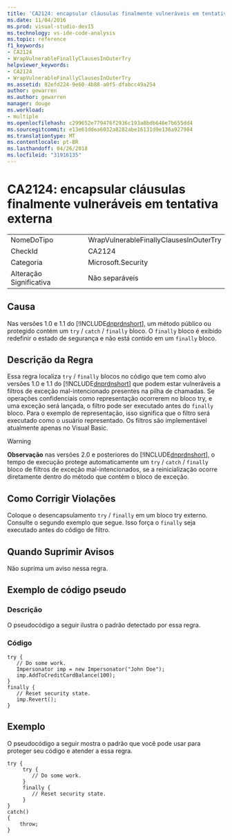 ```yaml
---
title: 'CA2124: encapsular cláusulas finalmente vulneráveis em tentativa externa'
ms.date: 11/04/2016
ms.prod: visual-studio-dev15
ms.technology: vs-ide-code-analysis
ms.topic: reference
f1_keywords:
- CA2124
- WrapVulnerableFinallyClausesInOuterTry
helpviewer_keywords:
- CA2124
- WrapVulnerableFinallyClausesInOuterTry
ms.assetid: 82efd224-9e60-4b88-a0f5-dfabcc49a254
author: gewarren
ms.author: gewarren
manager: douge
ms.workload:
- multiple
ms.openlocfilehash: c299652e779476f2936c193a8bdb646e7b655dd4
ms.sourcegitcommit: e13e61ddea6032a8282abe16131d9e136a927984
ms.translationtype: MT
ms.contentlocale: pt-BR
ms.lasthandoff: 04/26/2018
ms.locfileid: "31916135"
---
```

# <a name="ca2124-wrap-vulnerable-finally-clauses-in-outer-try"></a>CA2124: encapsular cláusulas finalmente vulneráveis em tentativa externa
|||
|-|-|
|NomeDoTipo|WrapVulnerableFinallyClausesInOuterTry|
|CheckId|CA2124|
|Categoria|Microsoft.Security|
|Alteração Significativa|Não separáveis|

## <a name="cause"></a>Causa
 Nas versões 1.0 e 1.1 do [!INCLUDE[dnprdnshort](../code-quality/includes/dnprdnshort_md.md)], um método público ou protegido contém um `try` / `catch` / `finally` bloco. O `finally` bloco é exibido redefinir o estado de segurança e não está contido em um `finally` bloco.

## <a name="rule-description"></a>Descrição da Regra
 Essa regra localiza `try` / `finally` blocos no código que tem como alvo versões 1.0 e 1.1 do [!INCLUDE[dnprdnshort](../code-quality/includes/dnprdnshort_md.md)] que podem estar vulneráveis a filtros de exceção mal-intencionado presentes na pilha de chamadas. Se operações confidenciais como representação ocorrerem no bloco try, e uma exceção será lançada, o filtro pode ser executado antes do `finally` bloco. Para o exemplo de representação, isso significa que o filtro será executado como o usuário representado. Os filtros são implementável atualmente apenas no Visual Basic.

> [!WARNING]
>  **Observação** nas versões 2.0 e posteriores do [!INCLUDE[dnprdnshort](../code-quality/includes/dnprdnshort_md.md)], o tempo de execução protege automaticamente um `try` / `catch` /  `finally` bloco de filtros de exceção mal-intencionados, se a reinicialização ocorre diretamente dentro do método que contém o bloco de exceção.

## <a name="how-to-fix-violations"></a>Como Corrigir Violações
 Coloque o desencapsulamento `try` / `finally` em um bloco try externo. Consulte o segundo exemplo que segue. Isso força o `finally` seja executado antes do código de filtro.

## <a name="when-to-suppress-warnings"></a>Quando Suprimir Avisos
 Não suprima um aviso nessa regra.

## <a name="pseudo-code-example"></a>Exemplo de código pseudo

### <a name="description"></a>Descrição
 O pseudocódigo a seguir ilustra o padrão detectado por essa regra.

### <a name="code"></a>Código

```
try {
   // Do some work.
   Impersonator imp = new Impersonator("John Doe");
   imp.AddToCreditCardBalance(100);
}
finally {
   // Reset security state.
   imp.Revert();
}
```

## <a name="example"></a>Exemplo
 O pseudocódigo a seguir mostra o padrão que você pode usar para proteger seu código e atender a essa regra.

```
try {
     try {
        // Do some work.
     }
     finally {
        // Reset security state.
     }
}
catch()
{
    throw;
}
```